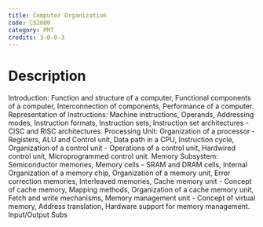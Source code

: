 ```yaml
---
title: Computer Organization
code: CS2600
category: PMT
credits: 3-0-0-3
---
```


# Description

Introduction: Function and structure of a computer, Functional
components of a computer, Interconnection of components, Performance
of a computer. Representation of Instructions: Machine instructions,
Operands, Addressing modes, Instruction formats, Instruction sets,
Instruction set architectures - CISC and RISC
architectures. Processing Unit: Organization of a processor -
Registers, ALU and Control unit, Data path in a CPU, Instruction
cycle, Organization of a control unit - Operations of a control unit,
Hardwired control unit, Microprogrammed control unit. Memory
Subsystem: Semiconductor memories, Memory cells - SRAM and DRAM cells,
Internal Organization of a memory chip, Organization of a memory unit,
Error correction memories, Interleaved memories, Cache memory unit -
Concept of cache memory, Mapping methods, Organization of a cache
memory unit, Fetch and write mechanisms, Memory management unit -
Concept of virtual memory, Address translation, Hardware support for
memory management. Input/Output Subs
